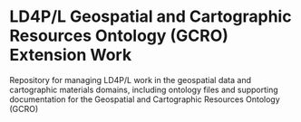 # LD4P/L Geospatial and Cartographic Resources Ontology (GCRO) Extension Work

Repository for managing LD4P/L work in the geospatial data and cartographic materials domains, including ontology files and supporting documentation for the Geospatial and Cartographic Resources Ontology (GCRO)
